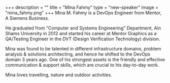 +++
description = ""
title = "Mina Fahmy"
type = "new-speaker"
image = "mina_fahmy.png"
+++
Mina M. Fahmy is a DevOps Engineer from Mentor, A Siemens Business.

He graduated from “Computer and Systems Engineering” Department, Ain Shams University in 2012 and started his career at Mentor Graphics as a QA/Testing Engineer in the DVT (Design Verification Technology) division.

Mina was found to be talented in different infrastructure domains, problem analysis & solutions architecting, and hence he shifted to the DevOps domain 3 years ago.  One of his strongest assets is the friendly and effective communication & support skills, which are crucial to his day-to-day work.

Mina loves travelling, nature and outdoor activities.